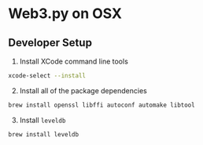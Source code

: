 # Web3.py on OSX

## Developer Setup

1. Install XCode command line tools

```sh
xcode-select --install
```

2. Install all of the package dependencies

```sh
brew install openssl libffi autoconf automake libtool
```

3. Install `leveldb`

```sh
brew install leveldb
```

